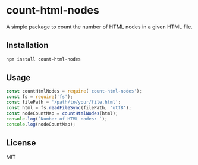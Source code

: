 # count-html-nodes

A simple package to count the number of HTML nodes in a given HTML file.

## Installation

```bash
npm install count-html-nodes
```

## Usage

```javascript
const countHtmlNodes = require('count-html-nodes');
const fs = require('fs');
const filePath = '/path/to/your/file.html';
const html = fs.readFileSync(filePath, 'utf8');
const nodeCountMap = countHtmlNodes(html);
console.log(`Number of HTML nodes: `);
console.log(nodeCountMap);
```

## License

MIT
